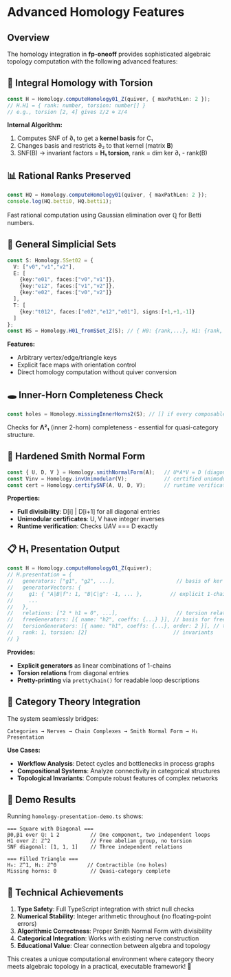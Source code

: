 # Advanced Homology Features

## Overview

The homology integration in **fp-oneoff** provides sophisticated algebraic topology computation with the following advanced features:

## 🔢 Integral Homology with Torsion

```typescript
const H = Homology.computeHomology01_Z(quiver, { maxPathLen: 2 });
// H.H1 = { rank: number, torsion: number[] }  
// e.g., torsion [2, 4] gives ℤ/2 ⊕ ℤ/4
```

**Internal Algorithm:**
1. Computes SNF of ∂₁ to get a **kernel basis** for C₁
2. Changes basis and restricts ∂₂ to that kernel (matrix **B**)  
3. SNF(B) → invariant factors = **H₁ torsion**, rank = dim ker ∂₁ - rank(B)

## 📊 Rational Ranks Preserved

```typescript
const HQ = Homology.computeHomology01(quiver, { maxPathLen: 2 });
console.log(HQ.betti0, HQ.betti1);
```

Fast rational computation using Gaussian elimination over ℚ for Betti numbers.

## 🔺 General Simplicial Sets

```typescript
const S: Homology.SSet02 = {
  V: ["v0","v1","v2"],
  E: [
    {key:"e01", faces:["v0","v1"]}, 
    {key:"e12", faces:["v1","v2"]}, 
    {key:"e02", faces:["v0","v2"]}
  ],
  T: [
    {key:"t012", faces:["e02","e12","e01"], signs:[+1,+1,-1]}
  ]
};
const HS = Homology.H01_fromSSet_Z(S); // { H0: {rank,...}, H1: {rank, torsion} }
```

**Features:**
- Arbitrary vertex/edge/triangle keys
- Explicit face maps with orientation control
- Direct homology computation without quiver conversion

## 🕳️ Inner-Horn Completeness Check

```typescript
const holes = Homology.missingInnerHorns2(S); // [] if every composable pair is filled
```

Checks for **Λ²₁** (inner 2-horn) completeness - essential for quasi-category structure.

## 🔧 Hardened Smith Normal Form

```typescript
const { U, D, V } = Homology.smithNormalForm(A);   // U*A*V = D (diagonal)
const Vinv = Homology.invUnimodular(V);            // certified unimodular inverse
const cert = Homology.certifySNF(A, U, D, V);      // runtime verification
```

**Properties:**
- **Full divisibility**: D[i] | D[i+1] for all diagonal entries
- **Unimodular certificates**: U, V have integer inverses  
- **Runtime verification**: Checks U*A*V === D exactly

## 📋 H₁ Presentation Output

```typescript
const H = Homology.computeHomology01_Z(quiver);
// H.presentation = {
//   generators: ["g1", "g2", ...],                    // basis of ker ∂₁
//   generatorVectors: { 
//     g1: { "A|B|f": 1, "B|C|g": -1, ... },         // explicit 1-chains
//     ...
//   },
//   relations: ["2 * h1 = 0", ...],                   // torsion relations
//   freeGenerators: [{ name: "h2", coeffs: {...} }], // basis for free part
//   torsionGenerators: [{ name: "h1", coeffs: {...}, order: 2 }], // torsion elements
//   rank: 1, torsion: [2]                            // invariants
// }
```

**Provides:**
- **Explicit generators** as linear combinations of 1-chains
- **Torsion relations** from diagonal entries
- **Pretty-printing** via `prettyChain()` for readable loop descriptions

## 🌉 Category Theory Integration

The system seamlessly bridges:

```
Categories → Nerves → Chain Complexes → Smith Normal Form → H₁ Presentation
```

**Use Cases:**
- **Workflow Analysis**: Detect cycles and bottlenecks in process graphs
- **Compositional Systems**: Analyze connectivity in categorical structures  
- **Topological Invariants**: Compute robust features of complex networks

## 🧪 Demo Results

Running `homology-presentation-demo.ts` shows:

```
=== Square with Diagonal ===
β0,β1 over ℚ: 1 2          // One component, two independent loops
H1 over ℤ: ℤ^2             // Free abelian group, no torsion
SNF diagonal: [1, 1, 1]    // Three independent relations

=== Filled Triangle ===  
H₀: ℤ^1, H₁: ℤ^0          // Contractible (no holes)
Missing horns: 0           // Quasi-category complete
```

## 🚀 Technical Achievements

1. **Type Safety**: Full TypeScript integration with strict null checks
2. **Numerical Stability**: Integer arithmetic throughout (no floating-point errors)
3. **Algorithmic Correctness**: Proper Smith Normal Form with divisibility
4. **Categorical Integration**: Works with existing nerve construction
5. **Educational Value**: Clear connection between algebra and topology

This creates a unique computational environment where category theory meets algebraic topology in a practical, executable framework! 🎯